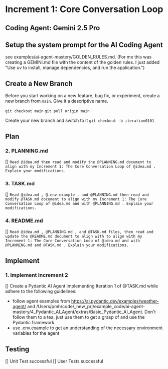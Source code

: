 # Increment 1: Core Conversation Loop
## Coding Agent: Gemini 2.5 Pro

## Setup the system prompt for the AI Coding Agent
see examples/ai-agent-mastery/GOLDEN_RULES.md.  (For me this was creating a GEMINI.md file with the content of the golden rules. I just added "Use uv to install, manage dependencies, and run the application.")

## Create a New Branch
Before you start working on a new feature, bug fix, or experiment, create a new branch from `main`. Give it a descriptive name.

`git checkout main`
`git pull origin main`

Create your new branch and switch to it
`git checkout -b iteration0101`

## Plan

  ### 2. PLANNING.md
  [] `Read @idea.md then read and modify the @PLANNING.md document to align with my Increment 1: The Core Conversation Loop of @idea.md . Explain your modifications.`

  ### 3. TASK.md
  [] `Read @idea.md , @.env.example , and @PLANNING.md then read and modify @TASK.md document to align with my Increment 1: The Core Conversation Loop of @idea.md and with @PLANNING.md . Explain your modifications.`

  ### 4. README.md
  [] `Read @idea.md , @PLANNING.md , and @TASK.md files, then read and update the @README.md document to align with to align with my Increment 1: The Core Conversation Loop of @idea.md and with @PLANNING.md and @TASK.md . Explain your modifications.`

## Implement

### 1. Implement Increment 2
[] Create a Pydantic AI Agent implementing Iteration 1 of @TASK.md while adhere to the following guidelines:
  - follow agent examples from https://ai.pydantic.dev/examples/weather-agent/ and /Users/pmh/code/_new_prj/example_code/ai-agent-mastery/4_Pydantic_AI_Agent/extras/Basic_Pydantic_AI_Agent. Don't follow them to a tea, just use them to get a grasp of and use the Pydantic framework.
  - use .env.example to get an understanding of the necessary environment variables for the agent

## Testing
[] Unit Test successful
[] User Tests successful
